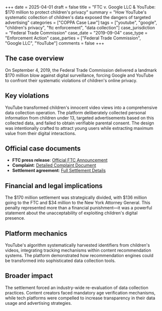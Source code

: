 +++
date = 2025-04-01
draft = false
title = "FTC v. Google LLC & YouTube: $170 million to protect children's privacy"
summary = "How YouTube's systematic collection of children's data exposed the dangers of targeted advertising"
categories = ["COPPA Case Law"]
tags = ["youtube", "google", "children's privacy", "ftc enforcement", "data collection"]
case_jurisdiction = "Federal Trade Commission"
case_date = "2019-09-04"
case_type = "Enforcement Action"
case_parties = ["Federal Trade Commission", "Google LLC", "YouTube"]
comments = false
+++

## The case overview

On September 4, 2019, the Federal Trade Commission delivered a landmark $170 million blow against digital surveillance, forcing Google and YouTube to confront their systematic violations of children's online privacy.

## Key violations

YouTube transformed children's innocent video views into a comprehensive data collection operation. The platform deliberately collected personal information from children under 13, targeted advertisements based on this collected data, and failed to obtain verifiable parental consent. The design was intentionally crafted to attract young users while extracting maximum value from their digital interactions.

## Official case documents
- **FTC press release**: [Official FTC Announcement](https://www.ftc.gov/news-events/news/press-releases/2019/09/google-youtube-will-pay-record-170-million-alleged-violations-childrens-privacy-law)
- **Complaint**: [Detailed Complaint Document](https://www.ftc.gov/system/files/documents/cases/youtube_complaint.pdf)
- **Settlement agreement**: [Full Settlement Details](https://www.ftc.gov/system/files/documents/cases/172_3083_youtube_coppa_consent_order.pdf)

## Financial and legal implications

The $170 million settlement was strategically divided, with $136 million going to the FTC and $34 million to the New York Attorney General. This penalty represented more than a financial punishment—it was a powerful statement about the unacceptability of exploiting children's digital presence.

## Platform mechanics

YouTube's algorithm systematically harvested identifiers from children's videos, integrating tracking mechanisms within content recommendation systems. The platform demonstrated how recommendation engines could be transformed into sophisticated data collection tools.

## Broader impact

The settlement forced an industry-wide re-evaluation of data collection practices. Content creators faced mandatory age verification mechanisms, while tech platforms were compelled to increase transparency in their data usage and advertising strategies.